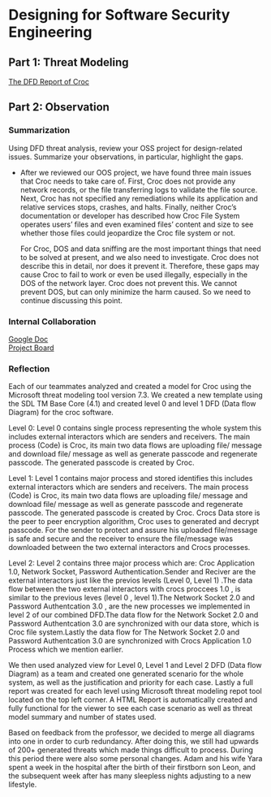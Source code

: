 # Designing for Software Security Engineering


## Part 1: Threat Modeling

  [The DFD Report of Croc](https://htmlpreview.github.io/?https://github.com/ZexiXin/CYBR8420/blob/master/DFD%20report/DFD%20Report%20of%20Croc%20Version%202.htm)


## Part 2: Observation


### Summarization
Using DFD threat analysis, review your OSS project for design-related issues. Summarize your observations, in particular, highlight the gaps.

 * After we reviewed our OOS project, we have found three main issues that Croc needs to take care of. First, Croc does not provide any network records, or the file                transferring logs to validate the file source. Next, Croc has not specified any remediations while its application and relative services stops, crashes, and halts.              Finally, neither Croc’s documentation or developer has described how Croc File System operates users’ files and even examined files’ content and size to see whether 
   those files could jeopardize the Croc file system or not.
   
   For Croc, DOS and data sniffing are the most important things that need to be solved at present, and we also need to investigate. Croc does not describe this in detail, nor      does it prevent it. Therefore, these gaps may cause Croc to fail to work or even be used illegally, especially in the DOS of the network layer. Croc does not prevent this. We    cannot prevent DOS, but can only minimize the harm caused. So we need to continue discussing this point.


### Internal Collaboration
[Google Doc](https://docs.google.com/document/d/12EbnDpuQff2Qv3mEIP6GIVfT_WmlxSaez4pV_MRjUlI/edit?usp=sharing)  
[Project Board](https://github.com/ZexiXin/CYBR8420/projects/1)


### Reflection

Each of our teammates analyzed and created a model for Croc using the Microsoft threat modeling tool version 7.3. We created a new template using the SDL TM Base Core (4.1) and created level 0 and level 1 DFD (Data flow Diagram) for the croc software. 

Level 0: Level 0 contains single process representing the whole system this includes external interactors which are senders and receivers. The main process (Code) is Croc, its main two data flows are uploading file/ message and download file/ message as well as generate passcode and regenerate passcode. The generated passcode is created by Croc.

Level 1: Level 1 contains major process and stored identifies this includes external interactors which are senders and receivers. The main process (Code) is Croc, its main two data flows are uploading file/ message and download file/ message as well as generate passcode and regenerate passcode. The generated passcode is created by Croc. Crocs Data store is the peer to peer encryption algorithm, Croc uses to generated and decrypt passcode. For the sender to protect and assure his uploaded file/message is safe and secure and the receiver to ensure the file/message was downloaded between the two external interactors and Crocs processes. 

Level 2: Level 2 contains three major process which are: Croc Application 1.0, Network Socket, Password Authentication.Sender and Reciver are the external interactors just like the previos levels (Level 0, Level 1) .The data flow between the two external interactors with crocs proccees 1.0 , is similar to the previous leves (level 0 , level 1).The Network Socket 2.0 and Password Authentcation 3.0 , are the new processes we implemented in level 2 of our combined DFD.The data flow for the Network Socket 2.0 and Password Authentcation 3.0 are synchronized with our data store, which is Croc file system.Lastly the data flow for The Network Socket 2.0 and Password Authentcation 3.0 are synchronized with Crocs Application 1.0 Process which we mention earlier.

We then used analyzed view for Level 0, Level 1 and Level 2 DFD (Data flow Diagram) as a team and created one generated scenario for the whole system, as well as the justification and priority for each case. Lastly a full report was created for each level using Microsoft threat modeling repot tool located on the top left corner.  A HTML Report is automatically created and fully functional for the viewer to see each case scenario as well as threat model summary and number of states used.

Based on feedback from the professor, we decided to merge all diagrams into one in order to curb redundancy.  After doing this, we still had upwards of 200+ generated threats which made things difficult to process.  During this period there were also some personal changes.  Adam and his wife Yara spent a week in the hospital after the birth of their firstborn son Leon, and the subsequent week after has many sleepless nights adjusting to a new lifestyle.



